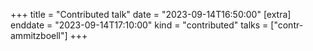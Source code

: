 +++
title = "Contributed talk"
date = "2023-09-14T16:50:00"
[extra]
enddate = "2023-09-14T17:10:00"
kind = "contributed"
talks = ["contr-ammitzboell"]
+++
